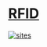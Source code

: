 ﻿# [RFID](https://github.com/stops-top/RFID)

[![sites](http://182.61.61.133/link/resources/OSQ.png)](http://www.stops.top)
